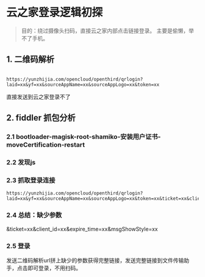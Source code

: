 # 云之家登录逻辑初探
> 目的：绕过摄像头扫码，直接云之家内部点击链接登录。
> 主要是偷懒，举不了手机。

## 1. 二维码解析
```http request

https://yunzhijia.com/opencloud/openthird/qrlogin?laid=xx&yf=xx&sourceAppName=xx&sourceAppLogo=xx&token=xx
```

直接发送到云之家登录不了

## 2. fiddler 抓包分析
### 2.1 bootloader-magisk-root-shamiko-安装用户证书-moveCertification-restart
### 2.2 发现js
### 2.3 抓取登录连接
```http request
https://yunzhijia.com/opencloud/openthird/qrlogin?laid=xx&yf=xx&sourceAppName=xx&sourceAppLogo=xx&token=xx&ticket=xx&client_id=xx&expire_time=xx&msgShowStyle=xx
```
### 2.4 总结：缺少参数
&ticket=xx&client_id=xx&expire_time=xx&msgShowStyle=xx

### 2.5 登录
发送二维码解析url拼上缺少的参数获得完整链接，发送完整链接到文件传输助手，点击即可登录，不用扫码。